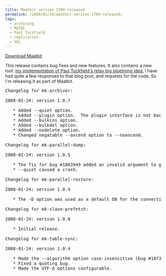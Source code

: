 ```yaml
---
title: Maatkit version 1709 released
permalink: /2008/01/24/maatkit-version-1709-released/
tags:
  - archiving
  - MySQL
  - Paul Tuckfield
  - replication
  - SQL
---
```

<p class="download">
  <a href="http://code.google.com/p/maatkit/">Download Maatkit</a>
</p>

This release contains bug fixes and new features. It also contains a new tool: [my implementation of Paul Tuckfield's relay log pipelining idea.][1] I have had quite a few responses to that blog post, and requests for the code. So I'm releasing it as part of Maatkit.

<pre>Changelog for mk-archiver:

2008-01-24: version 1.0.7

   * Added --quiet option.
   * Added --plugin option.  The plugin interface is not backwards compatible.
   * Added --bulkins option.
   * Added --bulkdel option.
   * Added --nodelete option.
   * Changed negatable --ascend option to --noascend.

Changelog for mk-parallel-dump:

2008-01-24: version 1.0.5

   * The fix for bug #1863949 added an invalid argument to gzip (bug #1866137)
   * --quiet caused a crash.

Changelog for mk-parallel-restore:

2008-01-24: version 1.0.4

   * The -D option was used as a default DB for the connection (bug #1870415).

Changelog for mk-slave-prefetch:

2008-01-24: version 1.0.0

   * Initial release.

Changelog for mk-table-sync:

2008-01-24: version 1.0.4

   * Made the --algorithm option case-insensitive (bug #1873152).
   * Fixed a quoting bug.
   * Made the UTF-8 options configurable.</pre>

 [1]: http://www.xaprb.com/blog/2008/01/13/how-pre-fetching-relay-logs-speeds-up-mysql-replication-slaves/
